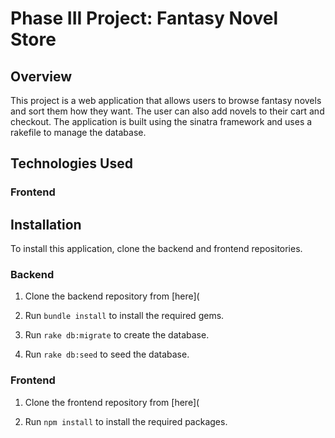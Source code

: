# Phase III Project: Fantasy Novel Store

## Overview

This project is a web application that allows users to browse fantasy novels and sort them how they want. The user can also add novels to their cart and checkout.
The application is built using the sinatra framework and uses a rakefile to manage the database.

## Technologies Used

### Frontend

## Installation

To install this application, clone the backend and frontend repositories.

### Backend

1. Clone the backend repository from [here](

2. Run `bundle install` to install the required gems.

3. Run `rake db:migrate` to create the database.

4. Run `rake db:seed` to seed the database.

### Frontend

1. Clone the frontend repository from [here](

2. Run `npm install` to install the required packages.
